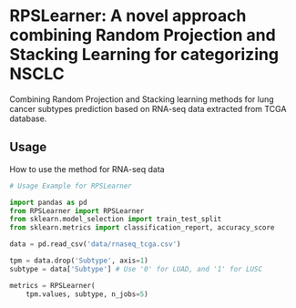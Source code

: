 # RPSLearner: A novel approach combining Random Projection and Stacking Learning for categorizing NSCLC

Combining Random Projection and Stacking learning methods for lung cancer subtypes prediction based on RNA-seq data extracted from TCGA database.


## Usage
How to use the method for RNA-seq data

```python
# Usage Example for RPSLearner

import pandas as pd
from RPSLearner import RPSLearner
from sklearn.model_selection import train_test_split
from sklearn.metrics import classification_report, accuracy_score

data = pd.read_csv('data/rnaseq_tcga.csv')

tpm = data.drop('Subtype', axis=1)
subtype = data['Subtype'] # Use '0' for LUAD, and '1' for LUSC

metrics = RPSLearner(
    tpm.values, subtype, n_jobs=5)
```

